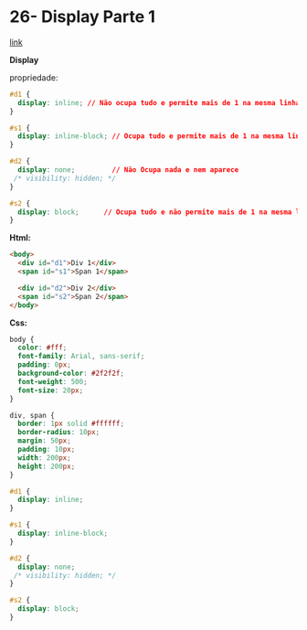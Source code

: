# 26- Display Parte 1

[link](http://cfbcursos.com.br/css3-262728-e-29-display/)

**Display**


propriedade:

```css
#d1 {
  display: inline; // Não ocupa tudo e permite mais de 1 na mesma linha
}

#s1 {
  display: inline-block; // Ocupa tudo e permite mais de 1 na mesma linha
}

#d2 {
  display: none;         // Não Ocupa nada e nem aparece
 /* visibility: hidden; */
}

#s2 {
  display: block;      // Ocupa tudo e não permite mais de 1 na mesma linha
}
```

**Html:**

```html
<body>
  <div id="d1">Div 1</div>
  <span id="s1">Span 1</span>

  <div id="d2">Div 2</div>
  <span id="s2">Span 2</span>
</body>

```

**Css:**

```css
body {
  color: #fff;
  font-family: Arial, sans-serif;
  padding: 0px;
  background-color: #2f2f2f;
  font-weight: 500;
  font-size: 20px;
}

div, span {
  border: 1px solid #ffffff;
  border-radius: 10px;
  margin: 50px;
  padding: 10px;
  width: 200px;
  height: 200px;
}

#d1 {
  display: inline;
}

#s1 {
  display: inline-block;
}

#d2 {
  display: none;
 /* visibility: hidden; */
}

#s2 {
  display: block;
}

```
